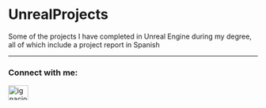 # **UnrealProjects**  

Some of the projects I have completed in Unreal Engine during my degree, all of which include a project report in Spanish

---
<h3 align="left">Connect with me:</h3>
<p align="left">
<a href="https://www.linkedin.com/in/ignacio-tapia-marfil-b68506267/" target="blank"><img align="center" src="https://raw.githubusercontent.com/rahuldkjain/github-profile-readme-generator/master/src/images/icons/Social/linked-in-alt.svg" alt="ignacio-tapia-marfil" height="30" width="40" /></a>
</p>
